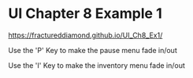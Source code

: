 # UI Chapter 8 Example 1

https://fractureddiamond.github.io/UI_Ch8_Ex1/

Use the 'P' Key to make the pause menu fade in/out

Use the 'I' Key to make the inventory menu fade in/out
